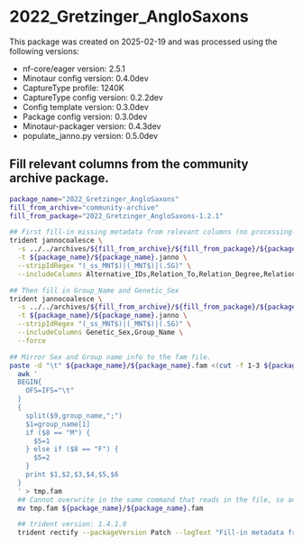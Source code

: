# 2022_Gretzinger_AngloSaxons
This package was created on 2025-02-19 and was processed using the following versions:
 - nf-core/eager version:  2.5.1
 - Minotaur config version: 0.4.0dev
 - CaptureType profile: 1240K
 - CaptureType config version: 0.2.2dev
 - Config template version: 0.3.0dev
 - Package config version: 0.3.0dev
 - Minotaur-packager version: 0.4.3dev
 - populate_janno.py version: 0.5.0dev

## Fill relevant columns from the community archive package.

```bash
package_name="2022_Gretzinger_AngloSaxons"
fill_from_archive="community-archive"
fill_from_package="2022_Gretzinger_AngloSaxons-1.2.1"

## First fill-in missing metadata from relevant columns (no processing-based info).
trident jannocoalesce \
  -s ../../archives/${fill_from_archive}/${fill_from_package}/${package_name}.janno \
  -t ${package_name}/${package_name}.janno \
  --stripIdRegex "(_ss_MNT$)|(_MNT$)|(.SG)" \
  --includeColumns Alternative_IDs,Relation_To,Relation_Degree,Relation_Type,Relation_Note,Collection_ID,Country,Country_ISO,Location,Site,Latitude,Longitude,Date_Type,Date_C14_Labnr,Date_C14_Uncal_BP,Date_C14_Uncal_BP_Err,Date_BC_AD_Start,Date_BC_AD_Median,Date_BC_AD_Stop,Date_Note,MT_Haplogroup,Y_Haplogroup,Source_Tissue,Primary_Contact,Note,Keywords

## Then fill in Group_Name and Genetic_Sex
trident jannocoalesce \
  -s ../../archives/${fill_from_archive}/${fill_from_package}/${package_name}.janno \
  -t ${package_name}/${package_name}.janno \
  --stripIdRegex "(_ss_MNT$)|(_MNT$)|(.SG)" \
  --includeColumns Genetic_Sex,Group_Name \
  --force

## Mirror Sex and Group name info to the fam file.
paste -d "\t" ${package_name}/${package_name}.fam <(cut -f 1-3 ${package_name}/${package_name}.janno |tail -n +2) | \
  awk '
  BEGIN{
    OFS=IFS="\t"
  }
  {
    split($9,group_name,";")
    $1=group_name[1]
    if ($8 == "M") {
      $5=1
    } else if ($8 == "F") {
      $5=2
    }
    print $1,$2,$3,$4,$5,$6
  }
  ' > tmp.fam
  ## Cannot overwrite in the same command that reads in the file, so an extra mv is needed.
  mv tmp.fam ${package_name}/${package_name}.fam

  ## trident version: 1.4.1.0
  trident rectify --packageVersion Patch --logText "Fill-in metadata from ${fill_from_archive}: ${fill_from_package}" --checksumAll -d ${package_name}
```
